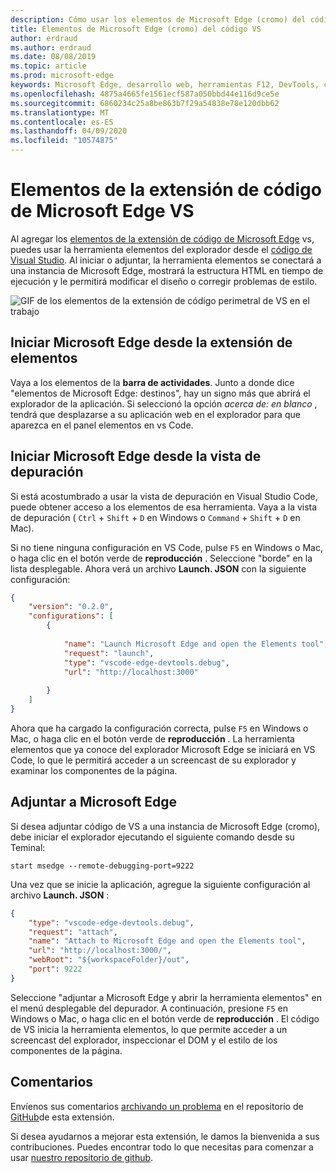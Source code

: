 ```yaml
---
description: Cómo usar los elementos de Microsoft Edge (cromo) del código VS
title: Elementos de Microsoft Edge (cromo) del código VS
author: erdraud
ms.author: erdraud
ms.date: 08/08/2019
ms.topic: article
ms.prod: microsoft-edge
keywords: Microsoft Edge, desarrollo web, herramientas F12, DevTools, código de vs, código de Visual Studio, elementos
ms.openlocfilehash: 4875a4665fe1561ecf587a050bbd44e116d9ce5e
ms.sourcegitcommit: 6860234c25a8be863b7f29a54838e78e120dbb62
ms.translationtype: MT
ms.contentlocale: es-ES
ms.lasthandoff: 04/09/2020
ms.locfileid: "10574875"
---
```

# Elementos de la extensión de código de Microsoft Edge VS

Al agregar los [elementos de la extensión de código de Microsoft Edge](https://marketplace.visualstudio.com/items?itemName=ms-edgedevtools.vscode-edge-devtools) vs, puedes usar la herramienta elementos del explorador desde el [código de Visual Studio](https://code.visualstudio.com/). Al iniciar o adjuntar, la herramienta elementos se conectará a una instancia de Microsoft Edge, mostrará la estructura HTML en tiempo de ejecución y le permitirá modificar el diseño o corregir problemas de estilo.

![GIF de los elementos de la extensión de código perimetral de VS en el trabajo](./media/elements-for-edge.gif)

## Iniciar Microsoft Edge desde la extensión de elementos 

Vaya a los elementos de la **barra de actividades**. Junto a donde dice "elementos de Microsoft Edge: destinos", hay un signo más que abrirá el explorador de la aplicación. Si seleccionó la opción *acerca de: en blanco* , tendrá que desplazarse a su aplicación web en el explorador para que aparezca en el panel elementos en vs Code.

## Iniciar Microsoft Edge desde la vista de depuración

Si está acostumbrado a usar la vista de depuración en Visual Studio Code, puede obtener acceso a los elementos de esa herramienta. Vaya a la vista de depuración ( `Ctrl`  +  `Shift`  +  `D` en Windows o `Command`  +  `Shift`  +  `D` en Mac). 

Si no tiene ninguna configuración en VS Code, pulse `F5` en Windows o Mac, o haga clic en el botón verde de **reproducción** . Seleccione "borde" en la lista desplegable. Ahora verá un archivo **Launch. JSON** con la siguiente configuración:

```json
{
    "version": "0.2.0",
    "configurations": [
        {
            
            "name": "Launch Microsoft Edge and open the Elements tool",
            "request": "launch",
            "type": "vscode-edge-devtools.debug",
            "url": "http://localhost:3000"
        
        }
    ]
}
```

Ahora que ha cargado la configuración correcta, pulse `F5` en Windows o Mac, o haga clic en el botón verde de **reproducción** . La herramienta elementos que ya conoce del explorador Microsoft Edge se iniciará en VS Code, lo que le permitirá acceder a un screencast de su explorador y examinar los componentes de la página.

## Adjuntar a Microsoft Edge
Si desea adjuntar código de VS a una instancia de Microsoft Edge (cromo), debe iniciar el explorador ejecutando el siguiente comando desde su Teminal:

`start msedge --remote-debugging-port=9222`

Una vez que se inicie la aplicación, agregue la siguiente configuración al archivo **Launch. JSON** :

```json
{
    "type": "vscode-edge-devtools.debug",
    "request": "attach",
    "name": "Attach to Microsoft Edge and open the Elements tool",
    "url": "http://localhost:3000/",
    "webRoot": "${workspaceFolder}/out",
    "port": 9222
}
```

Seleccione "adjuntar a Microsoft Edge y abrir la herramienta elementos" en el menú desplegable del depurador. A continuación, presione `F5` en Windows o Mac, o haga clic en el botón verde de **reproducción** . El código de VS inicia la herramienta elementos, lo que permite acceder a un screencast del explorador, inspeccionar el DOM y el estilo de los componentes de la página.

## Comentarios
Envíenos sus comentarios [archivando un problema](https://github.com/microsoft/vscode-edge-devtools/issues/new) en el repositorio de [GitHub](https://github.com/microsoft/vscode-edge-devtools)de esta extensión. 

Si desea ayudarnos a mejorar esta extensión, le damos la bienvenida a sus contribuciones. Puedes encontrar todo lo que necesitas para comenzar a usar [nuestro repositorio de github](https://github.com/microsoft/vscode-edge-devtools).